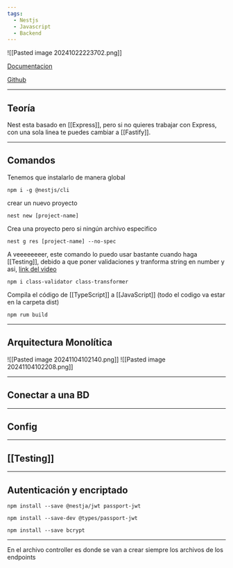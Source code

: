 ```yaml
---
tags:
  - Nestjs
  - Javascript
  - Backend
---
```

![[Pasted image 20241022223702.png]]

[Documentacion](https://docs.nestjs.com/)

[Github](https://gist.github.com/Klerith/f2b2a3bd20e3d8481c1cf34eafea87d7)



--- 
## Teoría
Nest esta basado en [[Express]], pero si no quieres trabajar con Express, con una sola linea te puedes cambiar a [[Fastify]].



---
## Comandos

Tenemos que instalarlo de manera global 
```shell
npm i -g @nestjs/cli
```

crear un nuevo proyecto
```shell
nest new [project-name]
```

Crea una proyecto pero si ningún archivo especifico 
```
nest g res [project-name] --no-spec 
```

A veeeeeeeer, este comando lo puedo usar bastante cuando haga [[Testing]], debido a que poner validaciones y tranforma string en number y asi, [link del video](https://youtu.be/Qet5I3Y5qsg?si=h-HU-ZJGQUN4ByXa)
```shell
npm i class-validator class-transformer
```

Compila el código de [[TypeScript]] a [[JavaScript]] (todo el codigo va estar en la carpeta dist)
```shell
npm rum build
```



---
## Arquitectura Monolítica
![[Pasted image 20241104102140.png]]
![[Pasted image 20241104102208.png]]



---
## Conectar a una BD



---
## Config



---
## [[Testing]]



---
## Autenticación y encriptado
```shell
npm install --save @nestja/jwt passport-jwt
```
```shell
npm install --save-dev @types/passport-jwt
```
```shell
npm install --save bcrypt
```


---
En el archivo controller es donde se van a crear siempre los archivos de los endpoints